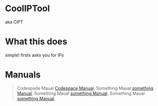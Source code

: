 # CoolIPTool
aka CIPT

# What this does
simple! firsts asks you for IPs







# Manuals

> Codespade Maual [Codespace Manual](https://pages.github.com/).
> Something Maual [something Manual](https://pages.github.com/).
> Something Maual [something Manual](https://pages.github.com/).
> Something Maual [something Manual](https://pages.github.com/).
